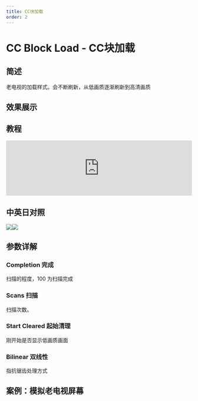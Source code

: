 ```yaml
---
title: CC块加载
order: 2
---
```


# CC Block Load - CC块加载

## 简述

老电视的加载样式。会不断刷新，从低画质逐渐刷新到高清画质

## 效果展示

## 教程

<iframe src="https://player.bilibili.com/player.html?bvid=BV1e34y1X7Vj&page=49&high_quality=1" width="100%" allowfullscreen="allowfullscreen" frameborder="0"></iframe>

## 中英日对照

![](https://mir.yuelili.com/user/AE/effects/AE-Effects-Stylize-CC_Block_Load.png)![](https://mir.yuelili.com/user/AE/effects/AE-Effects-Stylize-CC_Block_Load_cn.png)

## 参数详解

### Completion 完成

扫描的程度，100 为扫描完成

### Scans 扫描

扫描次数。

### Start Cleared 起始清理

刚开始是否显示低画质画面

### Bilinear 双线性

指抗锯齿处理方式

## 案例：模拟老电视屏幕
